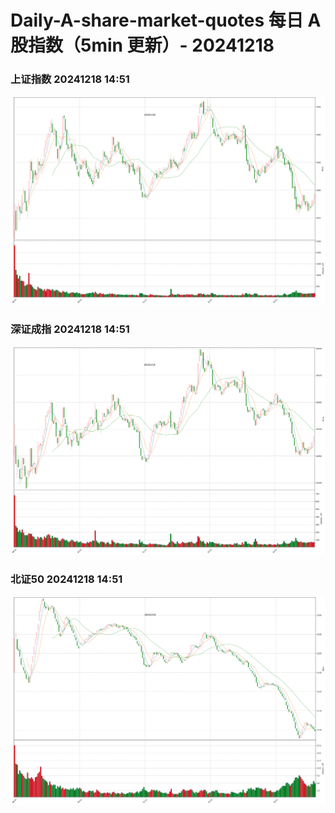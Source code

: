
# Daily-A-share-market-quotes 每日 A 股指数（5min 更新）- 20241218

### 上证指数 20241218 14:51
![](./fig/2024/12/20241218-sh000001.png)

### 深证成指 20241218 14:51
![](./fig/2024/12/20241218-sz399001.png)

### 北证50 20241218 14:51
![](./fig/2024/12/20241218-bj899050.png)
